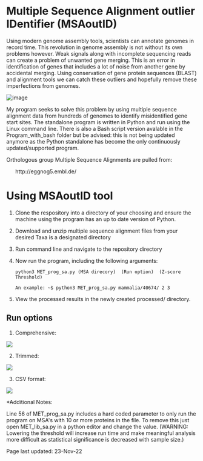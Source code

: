 # Multiple Sequence Alignment outlier IDentifier (MSAoutID) 

Using modern genome assembly tools, scientists can annotate genomes in record time. This revolution in genome assembly is not without its own problems however. Weak signals along with incomplete sequencing reads can create a problem of unwanted gene merging. This is an error in identification of genes that includes a lot of noise from another gene by accidental merging. Using conservation of gene protein sequences (BLAST) and alignment tools we can catch these outliers and hopefully remove these imperfections from genomes. 

![image](https://user-images.githubusercontent.com/99355149/199628209-a2cd8edd-34a2-4bb7-9a82-445b64bbd27f.png)

My program seeks to solve this problem by using multiple sequence alignment data from hundreds of genomes to identify misidentified gene start sites. The standalone program is written in Python and run using the Linux command line. There is also a Bash script version avalable in the Program_with_bash folder but be advised: this is not being updated anymore as the Python standalone has become the only continuously updated/supported program.

Orthologous group Multiple Sequence Alignments are pulled from:
<ul>
  http://eggnog5.embl.de/
</ul>

# Using MSAoutID tool

1. Clone the respository into a directory of your choosing and ensure the machine using the program has an up to date version of Python.
2. Download and unzip multiple sequence alignment files from your desired Taxa is a designated directory
3. Run command line and navigate to the repository directory
4. Now run the program, including the following arguments:

       python3 MET_prog_sa.py (MSA direcory)  (Run option)  (Z-score Threshold)
       
       An example: ~$ python3 MET_prog_sa.py mammalia/40674/ 2 3
       
5. View the processed results in the newly created processed/ directory.

## Run options

1. Comprehensive: 

![](https://i.imgur.com/KocOh5Z.png)

2. Trimmed:

![](https://i.imgur.com/B3tx2EJ.png)

3. CSV format:

![](https://i.imgur.com/XYqgWmz.png)



*Additional Notes:
       
Line 56 of MET_prog_sa.py includes a hard coded parameter to only run the program on MSA's with 10 or more proteins in the file. To remove this just open MET_lib_sa.py in a python editor and change the value. 
(WARNING: Lowering the threshold will increase run time and make meaningful analysis more difficult as statistical significance is decreased with sample size.)

Page last updated:
23-Nov-22
